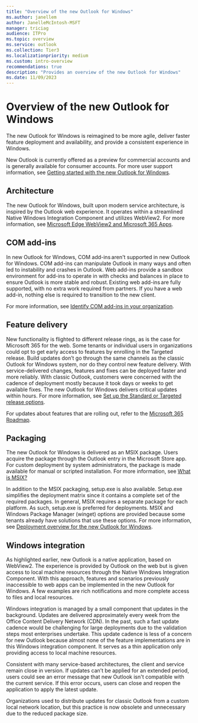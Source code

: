 ```yaml
---
title: "Overview of the new Outlook for Windows"
ms.author: janellem
author: JanelleMcIntosh-MSFT
manager: triciag
audience: ITPro
ms.topic: overview
ms.service: outlook
ms.collection: Tier3
ms.localizationpriority: medium
ms.custom: intro-overview
recommendations: true
description: "Provides an overview of the new Outlook for Windows"
ms.date: 11/09/2023
---
```


# Overview of the new Outlook for Windows

The new Outlook for Windows is reimagined to be more agile, deliver faster feature deployment and availability, and provide a consistent experience in Windows.

New Outlook is currently offered as a preview for commercial accounts and is generally available for consumer accounts. For more user support information, see [Getting started with the new Outlook for Windows](https://support.microsoft.com/office/656bb8d9-5a60-49b2-a98b-ba7822bc7627).

## Architecture

The new Outlook for Windows, built upon modern service architecture, is inspired by the Outlook web experience. It operates within a streamlined Native Windows Integration Component and utilizes WebView2. For more information, see [Microsoft Edge WebView2 and Microsoft 365 Apps](../deploy/webview2-install.md).

## COM add-ins

In new Outlook for Windows, COM add-ins aren't supported in new Outlook for Windows. COM add-ins can manipulate Outlook in many ways and often led to instability and crashes in Outlook. Web add-ins provide a sandbox environment for add-ins to operate in with checks and balances in place to ensure Outlook is more stable and robust. Existing web add-ins are fully supported, with no extra work required from partners. If you have a web add-in, nothing else is required to transition to the new client.  

For more information, see [Identify COM add-ins in your organization](./get-started/state-of-com-add-ins.md).

## Feature delivery

New functionality is flighted to different release rings, as is the case for Microsoft 365 for the web. Some tenants or individual users in organizations could opt to get early access to features by enrolling in the Targeted release. Build updates don’t go through the same channels as the classic Outlook for Windows system, nor do they control new feature delivery. With service-delivered changes, features and fixes can be deployed faster and more reliably. With classic Outlook, customers were concerned with the cadence of deployment mostly because it took days or weeks to get available fixes. The new Outlook for Windows delivers critical updates within hours. For more information, see [Set up the Standard or Targeted release options](/microsoft-365/admin/manage/release-options-in-office-365).

For updates about features that are rolling out, refer to the [Microsoft 365 Roadmap](https://aka.ms/newOutlookforWindows).

## Packaging

The new Outlook for Windows is delivered as an MSIX package. Users acquire the package through the Outlook entry in the Microsoft Store app. For custom deployment by system administrators, the package is made available for manual or scripted installation. For more information, see [What is MSIX?](/windows/msix/overview)

In addition to the MSIX packaging, setup.exe is also available. Setup.exe simplifies the deployment matrix since it contains a complete set of the required packages. In general, MSIX requires a separate package for each platform. As such, setup.exe is preferred for deployments. MSIX and Windows Package Manager (winget) options are provided because some tenants already have solutions that use these options. For more information, see [Deployment overview for the new Outlook for Windows](/microsoft-365-apps/outlook/get-started/deployment-new-outlook).

## Windows integration

As highlighted earlier, new Outlook is a native application, based on WebView2. The experience is provided by Outlook on the web but is given access to local machine resources through the Native Windows Integration Component. With this approach, features and scenarios previously inaccessible to web apps can be implemented in the new Outlook for Windows. A few examples are rich notifications and more complete access to files and local resources.

Windows integration is managed by a small component that updates in the background. Updates are delivered approximately every week from the Office Content Delivery Network (CDN). In the past, such a fast update cadence would be challenging for large deployments due to the validation steps most enterprises undertake. This update cadence is less of a concern for new Outlook because almost none of the feature implementations are in this Windows integration component. It serves as a thin application only providing access to local machine resources.

Consistent with many service-based architectures, the client and service remain close in version. If updates can’t be applied for an extended period, users could see an error message that new Outlook isn't compatible with the current service. If this error occurs, users can close and reopen the application to apply the latest update.

Organizations used to distribute updates for classic Outlook from a custom local network location, but this practice is now obsolete and unnecessary due to the reduced package size.
